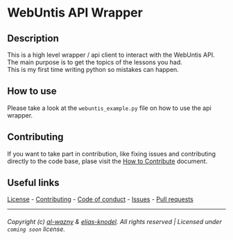 # WebUntis API Wrapper

## Description

This is a high level wrapper / api client to interact with the WebUntis API.  
The main purpose is to get the topics of the lessons you had.    
This is my first time writing python so mistakes can happen.

## How to use

Please take a look at the `webuntis_example.py` file on how to use the api wrapper.

## Contributing

If you want to take part in contribution, like fixing issues and contributing directly to the code base, plase visit
the [How to Contribute][gh-contribute] document.

## Useful links

[License][gh-license] -
[Contributing][gh-contribute] -
[Code of conduct][gh-codeofconduct] -
[Issues][gh-issues] -
[Pull requests][gh-pulls]

<hr>  

###### Copyright (c) [al-wazny][gh-al] & [elias-knodel][gh-elias]. All rights reserved | Licensed under `coming soon` license.

<!-- Variables -->

[gh-contribute]: https://github.com/al-wazny/webUntisAPI/blob/main/CONTRIBUTING.md

[gh-license]: https://github.com/al-wazny/webUntisAPI/blob/main/LICENSE

[gh-codeofconduct]: https://github.com/al-wazny/webUntisAPI/blob/main/CODE_OF_CONDUCT.md

[gh-issues]: https://github.com/al-wazny/webUntisAPI/issues

[gh-pulls]: https://github.com/al-wazny/webUntisAPI/pulls

[gh-al]: https://github.com/al-wazny

[gh-elias]: https://github.com/elias-knodel
